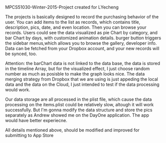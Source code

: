 MPCS51030-Winter-2015-Project created for LYecheng

The projects is basically designed to record the purchasing behavior of the user. 
You can add items to the list as records, which contains title, description, pics, date, and even location. 
Then you can browse your records. 
Users could see the data visualized as pie Chart by category, and bar Chart by days, with customized animation details. 
burger button triggers the sidebar menus,which allows you to browse the gallery, developer info. 
Data can be fetched from your Dropbox account, and your new records will be synced, too.

Attention:
the barChart data is not linked to the data base, the data is stored in the timeline Array, but for the visualized effect, I just 
choose random number as much as posisble to make the graph looks nice. 
The data merging strategy from Dropbox that we are using is just appeding the local data and the data on the Cloud, I just intended to
  test if the data processing would work. 
  
Our data storage are all processed in the plist file, which cause the data processing on the items.plist could be relatively slow, altough 
it will work successfully. But I'm gonna modify the data structure and store the pics separately as Andrew showed me on the DayOne application. 
The app would have better experiecne. 

All details mentioned above, should be modified and improved for submitting to App Store
